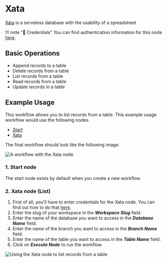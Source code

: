 # Xata

[Xata](https://xata.io/) is a serveless database with the usability of a spreadsheet

!!! note "🔑 Credentials"
    You can find authentication information for this node [here](/integrations/credentials/xata/).


## Basic Operations

* Append records to a table
* Delete records from a table
* List records from a table
* Read records from a table
* Update records in a table

## Example Usage

This workflow allows you to list records from a table. This example usage workflow would use the following nodes.
- [Start](/integrations/core-nodes/n8n-nodes-base.start/)
- [Xata]()

The final workflow should look like the following image.

![A workflow with the Xata node](/_images/integrations/nodes/xata/workflow.png)

### 1. Start node

The start node exists by default when you create a new workflow.

### 2. Xata node (List)

1. First of all, you'll have to enter credentials for the Xata node. You can find out how to do that [here](/integrations/credentials/xata/).
2. Enter the slug of your workspace in the ***Workspace Slug*** field.
3. Enter the name of the database you want to access in the ***Database Name*** field.
4. Enter the name of the branch you want to access in the ***Branch Name*** field.
5. Enter the name of the table you want to access in the ***Table Name*** field.
6. Click on ***Execute Node*** to run the workflow.

![Using the Xata node to list records from a table](/_images/integrations/nodes/xata/xata_node.png)


